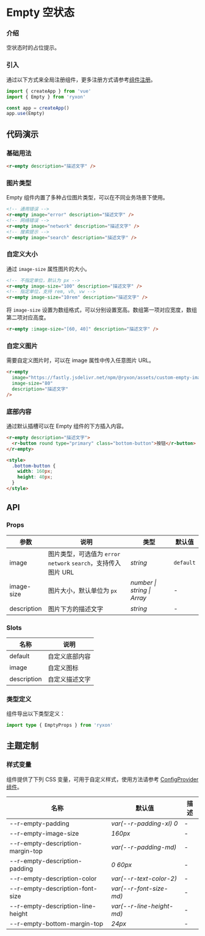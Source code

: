 # Empty 空状态

### 介绍

空状态时的占位提示。

### 引入

通过以下方式来全局注册组件，更多注册方式请参考[组件注册](#/zh-CN/advanced-usage#zu-jian-zhu-ce)。

```js
import { createApp } from 'vue'
import { Empty } from 'ryxon'

const app = createApp()
app.use(Empty)
```

## 代码演示

### 基础用法

```html
<r-empty description="描述文字" />
```

### 图片类型

Empty 组件内置了多种占位图片类型，可以在不同业务场景下使用。

```html
<!-- 通用错误 -->
<r-empty image="error" description="描述文字" />
<!-- 网络错误 -->
<r-empty image="network" description="描述文字" />
<!-- 搜索提示 -->
<r-empty image="search" description="描述文字" />
```

### 自定义大小

通过 `image-size` 属性图片的大小。

```html
<!-- 不指定单位，默认为 px -->
<r-empty image-size="100" description="描述文字" />
<!-- 指定单位，支持 rem, vh, vw -->
<r-empty image-size="10rem" description="描述文字" />
```

将 `image-size` 设置为数组格式，可以分别设置宽高。数组第一项对应宽度，数组第二项对应高度。

```html
<r-empty :image-size="[60, 40]" description="描述文字" />
```

### 自定义图片

需要自定义图片时，可以在 image 属性中传入任意图片 URL。

```html
<r-empty
  image="https://fastly.jsdelivr.net/npm/@ryxon/assets/custom-empty-image.png"
  image-size="80"
  description="描述文字"
/>
```

### 底部内容

通过默认插槽可以在 Empty 组件的下方插入内容。

```html
<r-empty description="描述文字">
  <r-button round type="primary" class="bottom-button">按钮</r-button>
</r-empty>

<style>
  .bottom-button {
    width: 160px;
    height: 40px;
  }
</style>
```

## API

### Props

| 参数 | 说明 | 类型 | 默认值 |
| --- | --- | --- | --- |
| image | 图片类型，可选值为 `error` `network` `search`，支持传入图片 URL | _string_ | `default` |
| image-size | 图片大小，默认单位为 `px` | _number \| string \| Array_ | - |
| description | 图片下方的描述文字 | _string_ | - |

### Slots

| 名称        | 说明           |
| ----------- | -------------- |
| default     | 自定义底部内容 |
| image       | 自定义图标     |
| description | 自定义描述文字 |

### 类型定义

组件导出以下类型定义：

```ts
import type { EmptyProps } from 'ryxon'
```

## 主题定制

### 样式变量

组件提供了下列 CSS 变量，可用于自定义样式，使用方法请参考 [ConfigProvider 组件](/zh/component/config-provider.html)。

| 名称                              | 默认值                    | 描述 |
| --------------------------------- | ------------------------- | ---- |
| --r-empty-padding                 | _var(--r-padding-xl) 0_   | -    |
| --r-empty-image-size              | _160px_                   | -    |
| --r-empty-description-margin-top  | _var(--r-padding-md)_     | -    |
| --r-empty-description-padding     | _0 60px_                  | -    |
| --r-empty-description-color       | _var(--r-text-color-2)_   | -    |
| --r-empty-description-font-size   | _var(--r-font-size-md)_   | -    |
| --r-empty-description-line-height | _var(--r-line-height-md)_ | -    |
| --r-empty-bottom-margin-top       | _24px_                    | -    |
